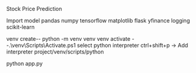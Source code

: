 Stock Price Prediction

Import model
pandas
numpy
tensorflow
matplotlib
flask
yfinance
logging
scikit-learn


venv create-- python -m venv venv
venv activate --.\venv\Scripts\Activate.ps1 
select python interpreter ctrl+shift+p -> Add interpreter project/venv/scripts/python

python app.py
